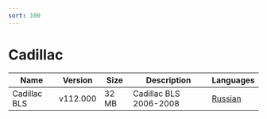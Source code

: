 ```yaml
---
sort: 100
---
```

# Cadillac

| Name | Version | Size | Description | Languages |
| --- | --- | --- | --- | --- |
| Cadillac BLS | v112.000 | 32 MB | Cadillac BLS 2006-2008 | [Russian](https://github.com/berrydejager/tech2wiki.com/raw/main/assets/binfiles/tech2_card_cadillac_bls_v112.000_ru.zip) |
